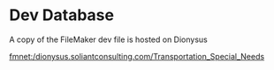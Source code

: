 # Dev Database

A copy of the FileMaker dev file is hosted on Dionysus

<fmnet:/dionysus.soliantconsulting.com/Transportation_Special_Needs>